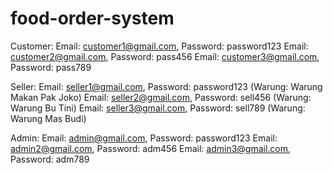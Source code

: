 # food-order-system

Customer:
Email: customer1@gmail.com, Password: password123
Email: customer2@gmail.com, Password: pass456
Email: customer3@gmail.com, Password: pass789

Seller:
Email: seller1@gmail.com, Password: password123 (Warung: Warung Makan Pak Joko)
Email: seller2@gmail.com, Password: sell456 (Warung: Warung Bu Tini)
Email: seller3@gmail.com, Password: sell789 (Warung: Warung Mas Budi)

Admin:
Email: admin@gmail.com, Password: password123
Email: admin2@gmail.com, Password: adm456
Email: admin3@gmail.com, Password: adm789

